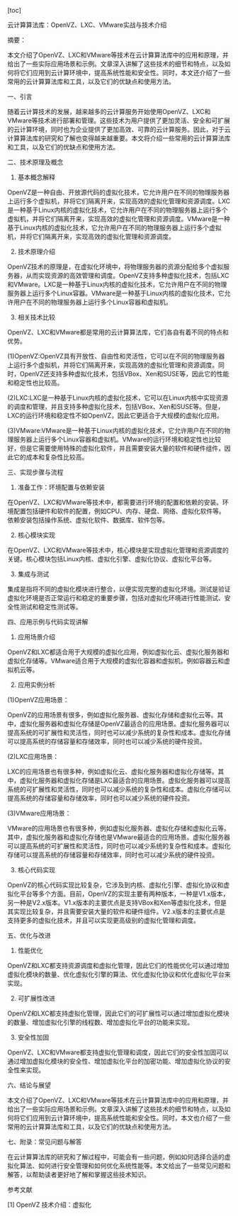 
[toc]                    
                
                
云计算算法库：OpenVZ、LXC、VMware实战与技术介绍

摘要：

本文介绍了OpenVZ、LXC和VMware等技术在云计算算法库中的应用和原理，并给出了一些实际应用场景和示例。文章深入讲解了这些技术的细节和特点，以及如何将它们应用到云计算环境中，提高系统性能和安全性。同时，本文还介绍了一些常用的云计算算法库和工具，以及它们的优缺点和使用方法。

一、引言

随着云计算技术的发展，越来越多的云计算服务开始使用OpenVZ、LXC和VMware等技术进行部署和管理。这些技术为用户提供了更加灵活、安全和可扩展的云计算环境，同时也为企业提供了更加高效、可靠的云计算服务。因此，对于云计算算法库的研究和了解也变得越来越重要。本文将介绍一些常用的云计算算法库和工具，以及它们的优缺点和使用方法。

二、技术原理及概念

1. 基本概念解释

OpenVZ是一种自由、开放源代码的虚拟化技术，它允许用户在不同的物理服务器上运行多个虚拟机，并将它们隔离开来，实现高效的虚拟化管理和资源调度。LXC是一种基于Linux内核的虚拟化技术，它允许用户在不同的物理服务器上运行多个虚拟机，并将它们隔离开来，实现高效的虚拟化管理和资源调度。VMware是一种基于Linux内核的虚拟化技术，它允许用户在不同的物理服务器上运行多个虚拟机，并将它们隔离开来，实现高效的虚拟化管理和资源调度。

2. 技术原理介绍

OpenVZ技术的原理是，在虚拟化环境中，将物理服务器的资源分配给多个虚拟服务器，从而实现资源的高效管理和调度。OpenVZ支持多种虚拟化技术，包括LXC和VMware。LXC是一种基于Linux内核的虚拟化技术，它允许用户在不同的物理服务器上运行多个Linux容器。VMware是一种基于Linux内核的虚拟化技术，它允许用户在不同的物理服务器上运行多个Linux容器和虚拟机。

3. 相关技术比较

OpenVZ、LXC和VMware都是常用的云计算算法库，它们各自有着不同的特点和优势。

(1)OpenVZ:OpenVZ具有开放性、自由性和灵活性，它可以在不同的物理服务器上运行多个虚拟机，并将它们隔离开来，实现高效的虚拟化管理和资源调度。同时，OpenVZ还支持多种虚拟化技术，包括VBox、Xen和SUSE等，因此它的性能和稳定性也比较高。

(2)LXC:LXC是一种基于Linux内核的虚拟化技术，它可以在Linux内核中实现资源的调度和管理，并且支持多种虚拟化技术，包括VBox、Xen和SUSE等。但是，LXC的运行环境和稳定性不如OpenVZ，因此它更适合于大规模的虚拟化应用。

(3)VMware:VMware是一种基于Linux内核的虚拟化技术，它允许用户在不同的物理服务器上运行多个Linux容器和虚拟机。VMware的运行环境和稳定性也比较好，但是它需要使用特殊的虚拟化软件，并且需要安装大量的软件和硬件组件，因此它的成本和复杂性比较高。

三、实现步骤与流程

1. 准备工作：环境配置与依赖安装

在OpenVZ、LXC和VMware等技术中，都需要进行环境的配置和依赖的安装。环境配置包括硬件和软件的配置，例如CPU、内存、硬盘、网络、虚拟化软件等。依赖安装包括操作系统、虚拟化软件、数据库、软件包等。

2. 核心模块实现

在OpenVZ、LXC和VMware等技术中，核心模块是实现虚拟化管理和资源调度的关键。核心模块包括Linux内核、虚拟化引擎、虚拟化协议、虚拟化平台等。

3. 集成与测试

集成是指将不同的虚拟化模块进行整合，以便实现完整的虚拟化环境。测试是验证虚拟化环境是否正常运行和稳定的重要步骤，包括对虚拟化环境进行性能测试、安全性测试和稳定性测试等。

四、应用示例与代码实现讲解

1. 应用场景介绍

OpenVZ和LXC都适合用于大规模的虚拟化应用，例如虚拟化云、虚拟化服务器和虚拟化存储等。VMware适合用于大规模的虚拟化容器和虚拟机，例如容器云和虚拟机云等。

2. 应用实例分析

(1)OpenVZ应用场景：

OpenVZ的应用场景有很多，例如虚拟化服务器、虚拟化存储和虚拟化云等。其中，虚拟化服务器和虚拟化存储是OpenVZ最适合的应用场景。虚拟化服务器可以提高系统的可扩展性和灵活性，同时也可以减少系统的复杂性和成本。虚拟化存储可以提高系统的存储容量和存储效率，同时也可以减少系统的硬件投资。

(2)LXC应用场景：

LXC的应用场景也有很多种，例如虚拟化云、虚拟化服务器和虚拟化存储等。其中，虚拟化服务器和虚拟化存储是LXC最适合的应用场景。虚拟化服务器可以提高系统的可扩展性和灵活性，同时也可以减少系统的复杂性和成本。虚拟化存储可以提高系统的存储容量和存储效率，同时也可以减少系统的硬件投资。

(3)VMware应用场景：

VMware的应用场景也有很多种，例如虚拟化服务器、虚拟化存储和虚拟化云等。其中，虚拟化服务器和虚拟化存储也是VMware最适合的应用场景。虚拟化服务器可以提高系统的可扩展性和灵活性，同时也可以减少系统的复杂性和成本。虚拟化存储可以提高系统的存储容量和存储效率，同时也可以减少系统的硬件投资。

3. 核心代码实现

OpenVZ的核心代码实现比较复杂，它涉及到内核、虚拟化引擎、虚拟化协议和虚拟化平台等多个方面。目前，OpenVZ的实现主要有两种版本，一种是V1.x版本，另一种是V2.x版本。V1.x版本的主要优点是支持VBox和Xen等虚拟化技术，但是其实现比较复杂，并且需要安装大量的软件和硬件组件。V2.x版本的主要优点是支持更多的虚拟化技术，并且可以实现更高级别的虚拟化管理和调度。

五、优化与改进

1. 性能优化

OpenVZ和LXC都支持资源调度和虚拟化管理，因此它们的性能优化可以通过增加虚拟化模块的数量、优化虚拟化引擎的算法、优化虚拟化协议和优化虚拟化平台来实现。

2. 可扩展性改进

OpenVZ和LXC都支持虚拟化管理，因此它们的可扩展性可以通过增加虚拟化模块的数量、增加虚拟化引擎的线程数、增加虚拟化平台的功能来实现。

3. 安全性加固

OpenVZ、LXC和VMware都支持虚拟化管理和调度，因此它们的安全性加固可以通过增加虚拟化模块的安全性、增加虚拟化平台的加密功能、增加虚拟化协议的安全性来实现。

六、结论与展望

本文介绍了OpenVZ、LXC和VMware等技术在云计算算法库中的应用和原理，并给出了一些实际应用场景和示例。文章深入讲解了这些技术的细节和特点，以及如何将它们应用到云计算环境中，提高系统性能和安全性。同时，本文也介绍了一些常用的云计算算法库和工具，以及它们的优缺点和使用方法。

七、附录：常见问题与解答

在云计算算法库的研究和了解过程中，可能会有一些问题，例如如何选择合适的虚拟化算法、如何进行安全管理和如何优化系统性能等。本文给出了一些常见问题和解答，以帮助读者更好地了解和掌握这些技术知识。

参考文献

[1] OpenVZ 技术介绍：虚拟化

